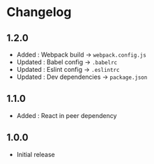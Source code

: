 # Changelog

## 1.2.0

* Added : Webpack build -> `webpack.config.js`
* Updated : Babel config -> `.babelrc`
* Updated : Eslint config -> `.eslintrc`
* Updated : Dev dependencies -> `package.json`

## 1.1.0

* Added : React in peer dependency

## 1.0.0

* Initial release

